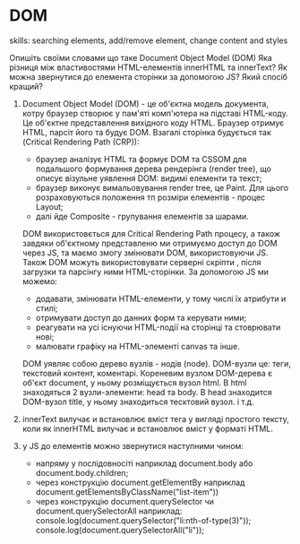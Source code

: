 # DOM

skills: searching elements, add/remove element, change content and styles

Опишіть своїми словами що таке Document Object Model (DOM)
Яка різниця між властивостями HTML-елементів innerHTML та innerText?
Як можна звернутися до елемента сторінки за допомогою JS? Який спосіб кращий?

1.  Document Object Model (DOM) - це об'єктна модель документа, котру браузер створює у пам'яті комп'ютера на
    підставі HTML-коду. Це об'єктне представлення вихідного коду HTML. Браузер отримує HTML, парсіт його та
    будує DOM.
    Взагалі сторінка будується так (Critical Rendering Path (CRP)):

    -   браузер аналізує HTML та формує DOM та CSSOM для подальшого формування дерева рендерінга (render tree), що
        описує візульне уявлення DOM: видимі елементи та текст;
    -   браузер виконує вимальовування render tree, це Paint. Для цього розраховуються положення тп розміри елементів - процес Layout;
    -   далі йде Composite - групування елементів за шарами.

    DOM використовється для Critical Rendering Path процесу, а також завдяки об'єктному представленю ми отримуємо доступ до DOM через JS,
    та маємо змогу змінювати DOM, використовуючи JS. Також DOM можуть використовувати серверні скріпти , після загрузки та парсінгу ними
    HTML-сторінки.
    За допомогою JS ми можемо:

    -   додавати, змінювати HTML-елементи, у тому числі їх атрибути и стилі;
    -   отримувати доступ до данних форм та керувати ними;
    -   реагувати на усі існуючи HTML-події на сторінці та стоврювати нові;
    -   малювати графіку на HTML-элементі canvas та інше.

    DOM уявляє собою дерево вузлів - нодів (node). DOM-вузли це: теги, текстовий контент, коментарі. Кореневим вузлом DOM-дерева є об'єкт
    document, у ньому розміщується вузол html. В html знаходяться 2 вузли-элементи: head та body. В head знаходится DOM-вузол title,
    у ньому знаходиться тесктовий вузол. і т.д.

2.  innerText вилучає и встановлює вміст тега у вигляді простого тексту, коли як innerHTML вилучає и встановлює вміст у форматі HTML.

3.  у JS до елементів можно звернутися наступними чином:
    -   напряму у послідовносіті наприклад document.body або document.body.children;
    -   через конструкцію document.getElementBy наприклад document.getElementsByClassName("list-item"))
    -   через конструкцію document.querySelector чи document.querySelectorAll наприклад:
        console.log(document.querySelector("li:nth-of-type(3)")); console.log(document.querySelectorAll("li"));

